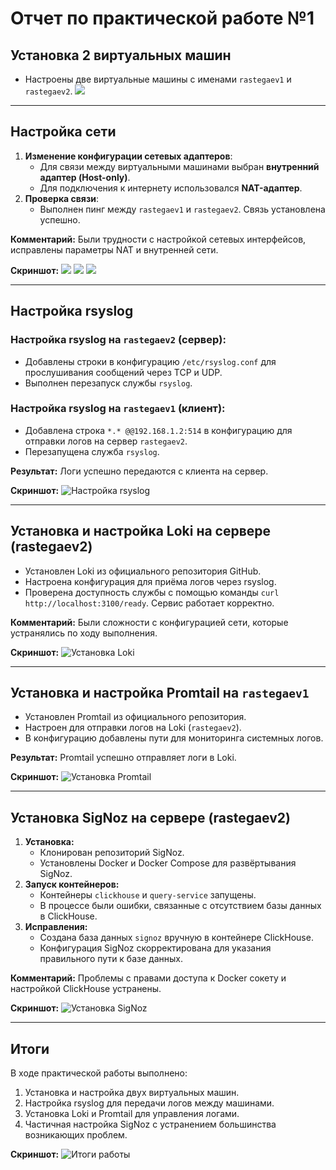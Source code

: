 # Отчет по практической работе №1

## Установка 2 виртуальных машин
- Настроены две виртуальные машины с именами `rastegaev1` и `rastegaev2`.
![](https://i.imgur.com/yk6wiYd.png)

---

## Настройка сети
1. **Изменение конфигурации сетевых адаптеров**:
   - Для связи между виртуальными машинами выбран **внутренний адаптер (Host-only)**.
   - Для подключения к интернету использовался **NAT-адаптер**.
2. **Проверка связи**:
   - Выполнен пинг между `rastegaev1` и `rastegaev2`. Связь установлена успешно.

**Комментарий:** Были трудности с настройкой сетевых интерфейсов, исправлены параметры NAT и внутренней сети.

**Скриншот:**
![](https://i.imgur.com/SEUMNdU.png)
![](https://i.imgur.com/Loe5ezY.png)
![](https://i.imgur.com/H1y31Et.png)

---

## Настройка rsyslog

### Настройка rsyslog на `rastegaev2` (сервер):
- Добавлены строки в конфигурацию `/etc/rsyslog.conf` для прослушивания сообщений через TCP и UDP.
- Выполнен перезапуск службы `rsyslog`.

### Настройка rsyslog на `rastegaev1` (клиент):
- Добавлена строка `*.* @@192.168.1.2:514` в конфигурацию для отправки логов на сервер `rastegaev2`.
- Перезапущена служба `rsyslog`.

**Результат:** Логи успешно передаются с клиента на сервер.

**Скриншот:**
![Настройка rsyslog](sandbox:/mnt/data/image.png)

---

## Установка и настройка Loki на сервере (rastegaev2)
- Установлен Loki из официального репозитория GitHub.
- Настроена конфигурация для приёма логов через rsyslog.
- Проверена доступность службы с помощью команды `curl http://localhost:3100/ready`. Сервис работает корректно.

**Комментарий:** Были сложности с конфигурацией сети, которые устранялись по ходу выполнения.

**Скриншот:**
![Установка Loki](sandbox:/mnt/data/image.png)

---

## Установка и настройка Promtail на `rastegaev1`
- Установлен Promtail из официального репозитория.
- Настроен для отправки логов на Loki (`rastegaev2`).
- В конфигурацию добавлены пути для мониторинга системных логов.

**Результат:** Promtail успешно отправляет логи в Loki.

**Скриншот:**
![Установка Promtail](sandbox:/mnt/data/image.png)

---

## Установка SigNoz на сервере (rastegaev2)
1. **Установка:**
   - Клонирован репозиторий SigNoz.
   - Установлены Docker и Docker Compose для развёртывания SigNoz.
2. **Запуск контейнеров:**
   - Контейнеры `clickhouse` и `query-service` запущены.
   - В процессе были ошибки, связанные с отсутствием базы данных в ClickHouse.
3. **Исправления:**
   - Создана база данных `signoz` вручную в контейнере ClickHouse.
   - Конфигурация SigNoz скорректирована для указания правильного пути к базе данных.

**Комментарий:** Проблемы с правами доступа к Docker сокету и настройкой ClickHouse устранены.

**Скриншот:**
![Установка SigNoz](sandbox:/mnt/data/image.png)

---

## Итоги
В ходе практической работы выполнено:
1. Установка и настройка двух виртуальных машин.
2. Настройка rsyslog для передачи логов между машинами.
3. Установка Loki и Promtail для управления логами.
4. Частичная настройка SigNoz с устранением большинства возникающих проблем.

**Скриншот:**
![Итоги работы](sandbox:/mnt/data/image.png)

